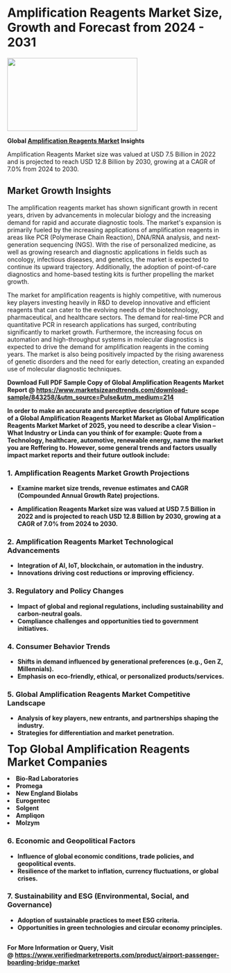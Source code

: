 <H1>Amplification Reagents Market Size, Growth and Forecast from 2024 - 2031</H1><img class="aligncenter size-medium wp-image-584254" src="https://thirdeyenews.in/wp-content/uploads/2024/09/Global-Market-Research-300x168.jpeg" alt="" width="300" height="168" /><p><strong>Global&nbsp;<a href="https://www.marketsizeandtrends.com/download-sample/843258/&amp;utm_source=Pulse&amp;utm_medium=214">Amplification Reagents Market</a> Insights</strong></p><p>Amplification Reagents Market size was valued at USD 7.5 Billion in 2022 and is projected to reach USD 12.8 Billion by 2030, growing at a CAGR of 7.0% from 2024 to 2030.</p><p><h2>Market Growth Insights</h2> <p>The amplification reagents market has shown significant growth in recent years, driven by advancements in molecular biology and the increasing demand for rapid and accurate diagnostic tools. The market's expansion is primarily fueled by the increasing applications of amplification reagents in areas like PCR (Polymerase Chain Reaction), DNA/RNA analysis, and next-generation sequencing (NGS). With the rise of personalized medicine, as well as growing research and diagnostic applications in fields such as oncology, infectious diseases, and genetics, the market is expected to continue its upward trajectory. Additionally, the adoption of point-of-care diagnostics and home-based testing kits is further propelling the market growth.</p> <p><strong></strong></p> <p>The market for amplification reagents is highly competitive, with numerous key players investing heavily in R&D to develop innovative and efficient reagents that can cater to the evolving needs of the biotechnology, pharmaceutical, and healthcare sectors. The demand for real-time PCR and quantitative PCR in research applications has surged, contributing significantly to market growth. Furthermore, the increasing focus on automation and high-throughput systems in molecular diagnostics is expected to drive the demand for amplification reagents in the coming years. The market is also being positively impacted by the rising awareness of genetic disorders and the need for early detection, creating an expanded use of molecular diagnostic techniques.</p> <p><strong></p><p><span class=""><strong>Download Full PDF Sample Copy of Global Amplification Reagents Market Report</strong> @ <a href="https://www.marketsizeandtrends.com/download-sample/843258/&amp;utm_source=Pulse&amp;utm_medium=214" target="_blank">https://www.marketsizeandtrends.com/download-sample/843258/&amp;utm_source=Pulse&amp;utm_medium=214</a></span></p><p>In order to make an accurate and perceptive description of future scope of a Global&nbsp;Amplification Reagents Market Market as Global&nbsp;Amplification Reagents Market Market of 2025, you need to describe a clear Vision &ndash; What Industry or Linda can you think of for example: Quote from a Technology, healthcare, automotive, renewable energy, name the market you are Reffering to. However, some general trends and factors usually impact market reports and their future outlook include:</p><h3>1.&nbsp;<strong>Amplification Reagents Market Growth Projections</strong></h3><ul><li>Examine market size trends, revenue estimates and CAGR (Compounded Annual Growth Rate) projections.</li><li><p>Amplification Reagents Market size was valued at USD 7.5 Billion in 2022 and is projected to reach USD 12.8 Billion by 2030, growing at a CAGR of 7.0% from 2024 to 2030.</p></li></ul><h3>2.&nbsp;<strong>Amplification Reagents Market Technological Advancements</strong></h3><ul><li>Integration of AI, IoT, blockchain, or automation in the industry.</li><li>Innovations driving cost reductions or improving efficiency.</li></ul><h3>3.&nbsp;<strong>Regulatory and Policy Changes</strong></h3><ul><li>Impact of global and regional regulations, including sustainability and carbon-neutral goals.</li><li>Compliance challenges and opportunities tied to government initiatives.</li></ul><h3>4.&nbsp;<strong>Consumer Behavior Trends</strong></h3><ul><li>Shifts in demand influenced by generational preferences (e.g., Gen Z, Millennials).</li><li>Emphasis on eco-friendly, ethical, or personalized products/services.</li></ul><h3>5.&nbsp;<strong>Global Amplification Reagents Market Competitive Landscape</strong></h3><ul><li>Analysis of key players, new entrants, and partnerships shaping the industry.</li><li>Strategies for differentiation and market penetration.</li></ul><p data-pm-slice="1 1 []"><span style="color: inherit; font-family: inherit; font-size: 25px;">Top Global Amplification Reagents Market Companies</span></p><div class="" data-test-id=""><p><li>Bio-Rad Laboratories</li><li> Promega</li><li> New England Biolabs</li><li> Eurogentec</li><li> Solgent</li><li> Ampliqon</li><li> Molzym</li></p></div><h3>6.&nbsp;<strong>Economic and Geopolitical Factors</strong></h3><ul><li>Influence of global economic conditions, trade policies, and geopolitical events.</li><li>Resilience of the market to inflation, currency fluctuations, or global crises.</li></ul><h3>7.&nbsp;<strong>Sustainability and ESG (Environmental, Social, and Governance)</strong></h3><ul><li>Adoption of sustainable practices to meet ESG criteria.</li><li>Opportunities in green technologies and circular economy principles.</li></ul><h2><strong style="font-size: 14px;">For More Information or Query, Visit @&nbsp;</strong><a style="background-color: #ffffff; font-size: 14px;" href="https://www.marketsizeandtrends.com/report/amplification-reagents-market/" target="_blank">https://www.verifiedmarketreports.com/product/airport-passenger-boarding-bridge-market</a></h2>
